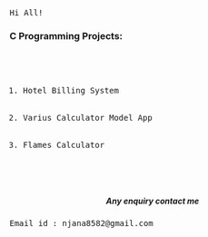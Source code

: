 
<tt align="center" width="20px">Hi All!</tt>

<h3>C Programming Projects:</h3>
<pre>    <ol type="square">
             <li>Hotel Billing System</li>
             <li>Varius Calculator Model App</li>
             <li>Flames Calculator</li>
          </ol>
</pre>
<h5 align="center">Any enquiry contact me</h5>
<tt align="center">Email id : njana8582@gmail.com<tt>
